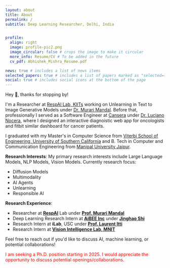 ```yaml
---
layout: about
title: About
permalink: /
subtitle: Deep Learning Researcher, Delhi, India


profile:
  align: right
  image: profile-pic2.png
  image_circular: false # crops the image to make it circular
  more_info: Resume/CV # To be added in the future
  cv_pdf: Abhishek_Mishra_Resume.pdf

news: true # includes a list of news items
selected_papers: true # includes a list of papers marked as "selected={true}"
social: true # includes social icons at the bottom of the page
---
```


Hey 👋, thanks for stopping by!

I'm a Researcher at [RespAI Lab, KIITs](https://respailab.github.io/) working on Unlearning in Text to Image Generative Models under [Dr. Murari Mandal](https://murarimandal.github.io/). Before that, professionally I served as a Software Engineer at [Cansera](https://www.cansera.com/) under [Dr. Luciano Nocera](https://scholar.google.com/citations?user=DZ0q4kMAAAAJ&hl=en), where I designed an interactive diagnoistic web app for oncologists and fitbit similar dashboard for cancer patients.

I graduated with my Master's in Computer Science from [Viterbi School of Engineering, University of Southern California](https://www.cs.usc.edu/) and B. Tech in Computer and Communication Engineering from [Manipal University Jaipur](https://jaipur.manipal.edu/foe/department-of-computer-communicarion-engineering.php).

**Research Interests**: My primary research interests include Large Language Models, NLP Models, Vision Models. Currently research focus:
  - Diffusion Models
  - Multimodality
  - AI Agents
  - Unlearning
  - Responsible AI

**Research Experience**:
- Researcher at [**RespAI**](https://respailab.github.io/) Lab under [**Prof. Murari Mandal**](https://murarimandal.github.io/)
- Deep Learning Research Intern at [**AiBEE Inc**](https://www.aibee.com/) under [**Jinghao Shi**](https://www.linkedin.com/in/jinghao-shi/)
- Research Intern at **iLab**, USC under [**Prof. Laurent Itti**](http://ilab.usc.edu/itti/)
- Research Intern at [**Vision Intelligence Lab, MNIT**](https://visionintelligence.github.io/)

Feel free to reach out if you'd like to discuss AI, machine learning, or potential collaborations!

<span style="color:red">I am seeking a Ph.D. position starting in 2025. I would appreciate the opportunity to discuss potential openings/collaborations.</span>